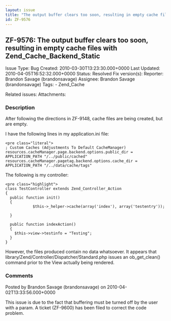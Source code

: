 ```yaml
---
layout: issue
title: "The output buffer clears too soon, resulting in empty cache files with Zend_Cache_Backend_Static"
id: ZF-9576
---
```


ZF-9576: The output buffer clears too soon, resulting in empty cache files with Zend\_Cache\_Backend\_Static
------------------------------------------------------------------------------------------------------------

 Issue Type: Bug Created: 2010-03-30T13:23:30.000+0000 Last Updated: 2010-04-05T16:52:32.000+0000 Status: Resolved Fix version(s): 
 Reporter:  Brandon Savage (brandonsavage)  Assignee:  Brandon Savage (brandonsavage)  Tags: - Zend\_Cache
 
 Related issues: 
 Attachments: 
### Description

After following the directions in ZF-9148, cache files are being created, but are empty.

I have the following lines in my application.ini file:

 
    <pre class="literal">
    ; Custom Caches (Adjustments To Default CacheManager)
    resources.cacheManager.page.backend.options.public_dir = APPLICATION_PATH "/../public/cached"
    resources.cacheManager.pagetag.backend.options.cache_dir = APPLICATION_PATH "/../data/cache/tags"


The following is my controller:

 
    <pre class="highlight">
    class TestController extends Zend_Controller_Action
    {
      public function init()
      {
                $this->_helper->cache(array('index'), array('testentry'));
    
      }
    
      public function indexAction()
      {
        $this->view->testinfo = "Testing";
      }
    }


However, the files produced contain no data whatsoever. It appears that library/Zend/Controller/Dispatcher/Standard.php issues an ob\_get\_clean() command prior to the View actually being rendered.

 

 

### Comments

Posted by Brandon Savage (brandonsavage) on 2010-04-02T13:33:56.000+0000

This issue is due to the fact that buffering must be turned off by the user with a param. A ticket (ZF-9600) has been filed to correct the code problem.

 

 
